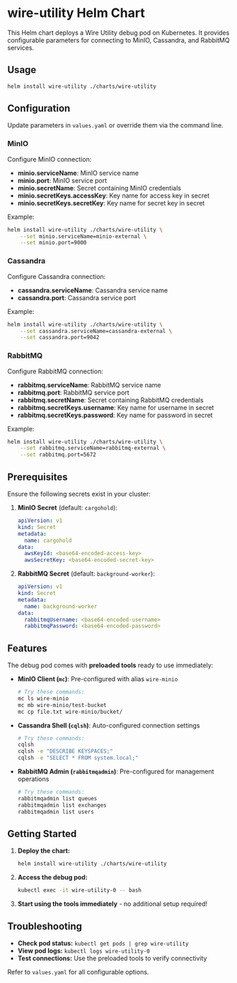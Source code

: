# wire-utility Helm Chart

This Helm chart deploys a Wire Utility debug pod on Kubernetes. It provides configurable parameters for connecting to MinIO, Cassandra, and RabbitMQ services.

## Usage

```sh
helm install wire-utility ./charts/wire-utility
```

## Configuration

Update parameters in `values.yaml` or override them via the command line.

### MinIO

Configure MinIO connection:

- **minio.serviceName**: MinIO service name
- **minio.port**: MinIO service port  
- **minio.secretName**: Secret containing MinIO credentials
- **minio.secretKeys.accessKey**: Key name for access key in secret
- **minio.secretKeys.secretKey**: Key name for secret key in secret

Example:

```sh
helm install wire-utility ./charts/wire-utility \
    --set minio.serviceName=minio-external \
    --set minio.port=9000
```

### Cassandra

Configure Cassandra connection:

- **cassandra.serviceName**: Cassandra service name
- **cassandra.port**: Cassandra service port

Example:

```sh
helm install wire-utility ./charts/wire-utility \
    --set cassandra.serviceName=cassandra-external \
    --set cassandra.port=9042
```

### RabbitMQ

Configure RabbitMQ connection:

- **rabbitmq.serviceName**: RabbitMQ service name
- **rabbitmq.port**: RabbitMQ service port
- **rabbitmq.secretName**: Secret containing RabbitMQ credentials
- **rabbitmq.secretKeys.username**: Key name for username in secret
- **rabbitmq.secretKeys.password**: Key name for password in secret

Example:

```sh
helm install wire-utility ./charts/wire-utility \
    --set rabbitmq.serviceName=rabbitmq-external \
    --set rabbitmq.port=5672
```

## Prerequisites

Ensure the following secrets exist in your cluster:

1. **MinIO Secret** (default: `cargohold`):
   ```yaml
   apiVersion: v1
   kind: Secret
   metadata:
     name: cargohold
   data:
     awsKeyId: <base64-encoded-access-key>
     awsSecretKey: <base64-encoded-secret-key>
   ```

2. **RabbitMQ Secret** (default: `background-worker`):
   ```yaml
   apiVersion: v1
   kind: Secret
   metadata:
     name: background-worker
   data:
     rabbitmqUsername: <base64-encoded-username>
     rabbitmqPassword: <base64-encoded-password>
   ```

## Features

The debug pod comes with **preloaded tools** ready to use immediately:

- **MinIO Client (`mc`)**: Pre-configured with alias `wire-minio`
  ```sh
  # Try these commands:
  mc ls wire-minio
  mc mb wire-minio/test-bucket
  mc cp file.txt wire-minio/bucket/
  ```

- **Cassandra Shell (`cqlsh`)**: Auto-configured connection settings
  ```sh
  # Try these commands:
  cqlsh
  cqlsh -e "DESCRIBE KEYSPACES;"
  cqlsh -e "SELECT * FROM system.local;"
  ```

- **RabbitMQ Admin (`rabbitmqadmin`)**: Pre-configured for management operations
  ```sh
  # Try these commands:
  rabbitmqadmin list queues
  rabbitmqadmin list exchanges
  rabbitmqadmin list users
  ```

## Getting Started

1. **Deploy the chart:**
   ```sh
   helm install wire-utility ./charts/wire-utility
   ```

2. **Access the debug pod:**
   ```sh
   kubectl exec -it wire-utility-0 -- bash
   ```

3. **Start using the tools immediately** - no additional setup required!

## Troubleshooting

- **Check pod status:** `kubectl get pods | grep wire-utility`
- **View pod logs:** `kubectl logs wire-utility-0`
- **Test connections:** Use the preloaded tools to verify connectivity

Refer to `values.yaml` for all configurable options.